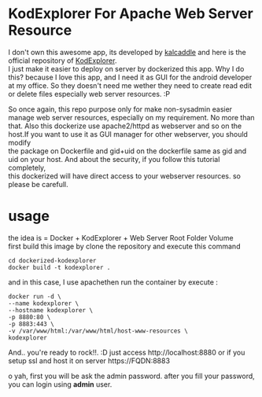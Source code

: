 # KodExplorer For Apache Web Server Resource
I don't own this awesome app, its developed by <a href="https://github.com/kalcaddle/">kalcaddle</a> and here is the official repository of <a href="https://github.com/kalcaddle/KodExplorer">KodExplorer</a>.    
I just make it easier to deploy on server by dockerized this app. Why I do this? because I love this app, and I need it as GUI for the android developer at my office. So they doesn't need me wether they need to create read edit or delete files especially web server resources. :P    

So once again, this repo purpose only for make non-sysadmin easier manage web server resources, especially on my requirement. No more than that. Also this dockerize use apache2/httpd as webserver and so on the host.If you want to use it as GUI manager for other webserver, you should modify    
the package on Dockerfile and gid+uid on the dockerfile same as gid and uid on your host. And about the security, if you follow this tutorial completely,    
this dockerized will have direct access to your webserver resources. so please be carefull.

# usage
the idea is = Docker + KodExplorer + Web Server Root Folder Volume   
first build this image by clone the repository and execute this command
```
cd dockerized-kodexplorer
docker build -t kodexplorer .
```
and in this case, I use apachethen run the container by execute :

```
docker run -d \
--name kodexplorer \
--hostname kodexplorer \
-p 8880:80 \
-p 8883:443 \
-v /var/www/html:/var/www/html/host-www-resources \
kodexplorer
```
And.. you're ready to rock!!. :D
just access http://localhost:8880 or if you setup ssl and host it on server https://FQDN:8883

o yah, first you will be ask the admin password. after you fill your password, you can login using __admin__ user.
